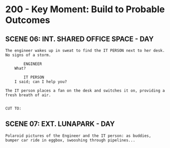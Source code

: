 # 200 - Key Moment: Build to Probable Outcomes

## SCENE 06: INT. SHARED OFFICE SPACE - DAY

```
The engineer wakes up in sweat to find the IT PERSON next to her desk. No signs of a storm.

        ENGINEER
    What?

        IT PERSON
    I said; can I help you?

The IT person places a fan on the desk and switches it on, providing a fresh breath of air.

                                                                    CUT TO:
```

## SCENE 07: EXT. LUNAPARK - DAY

```
Polaroid pictures of the Engineer and the IT person: as buddies, bumper car ride in eggbox, swooshing through pipelines...
```